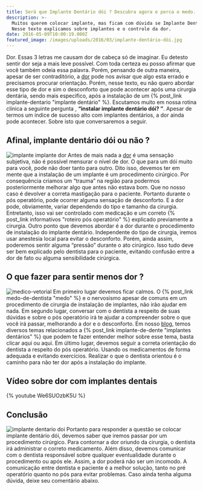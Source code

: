 ```yaml
---
title: Será que Implante Dentário dói ? Descubra agora e perca o medo.
description: >-
  Muitos querem colocar implante, mas ficam com dúvida se Implante Dentário Dói.
  Nesse texto explicamos sobre implantes e o controle da dor.
date: 2016-05-09T10:00:19.000Z
featured_image: /images/uploads/2016/03/implante-dentário-dói.jpg
---
```


Dor. Essas 3 letras me causam dor de cabeça só de imaginar. Eu detesto sentir dor seja a mais leve possível. Com toda certeza eu posso afirmar que você também odeia essa palavra. Porém, pensando de outra maneira, apesar de ser contraditório, a [dor](http://www.sbed.org.br/materias.php?cd_secao=74) pode nos avisar que algo esta errado e precisamos procurar orientação. Porém, nesse texto, eu não quero abordar esse tipo de dor e sim o desconforto que pode acontecer após uma cirurgia dentária, sendo mais específico, após a instalação de um {% post_link implante-dentario "implante dentário" %}. Escutamos muito em nossa rotina clínica a seguinte pergunta , **“instalar implante dentário dói? ”**. Apesar de termos um índice de sucesso alto com implantes dentários, a dor ainda pode acontecer. Sobre isto que conversaremos a seguir.

**Afinal, implante dentário dói ou não ?**
------------------------------------------

![implante implante dor](/images/uploads/2016/03/implante-implante-dor.jpg) Antes de mais nada a [dor](http://www.sbed.org.br/materias.php?cd_secao=76) é uma sensação subjetiva, não é possível mensurar o nível de dor. O que para um dói muito para você, pode não doer tanto para outro. Dito isso, devemos ter em mente que a instalação de um implante é um procedimento cirúrgico. Por consequência criamos um “trauma” na região para podermos posteriormente melhorar algo que antes não estava bom. Que no nosso caso é devolver a correta mastigação para o paciente. Portanto durante o pós operatório, pode ocorrer alguma sensação de desconforto. E a dor pode, obviamente, variar dependendo do tipo e tamanho da cirurgia. Entretanto, isso vai ser controlado com medicação e um correto {% post_link informativos "roteiro pós operatório" %} explicado previamente a cirurgia. Outro ponto que devemos abordar é a dor durante o procedimento de instalação do implante dentário. Independente do tipo de cirurgia, iremos usar anestesia local para evitar o desconforto. Porém, ainda assim, poderemos sentir alguma “pressão” durante o ato cirúrgico. Isso tudo deve ser bem explicado pelo dentista para o paciente, evitando confusão entre a dor de fato ou alguma sensibilidade cirúrgica.

**O que fazer para sentir menos dor ?**
---------------------------------------

![medico-vetorial](/images/uploads/2016/03/medico-vetorial.jpg) Em primeiro lugar devemos ficar calmos. O {% post_link medo-de-dentista "medo" %} e o nervosismo apesar de comuns em um procedimento de cirurgia de instalação de implantes, não irão ajudar em nada. Em segundo lugar, conversar com o dentista a respeito de suas dúvidas e sobre o pós operatório irá te ajudar a compreender sobre o que você irá passar, melhorando a dor e o desconforto. Em nosso [blog](/blog/), temos diversos temas relacionados a {% post_link implante-de-dente "implantes dentários" %} que podem te fazer entender melhor sobre esse tema, basta clicar aqui ou aqui. Em último lugar, devemos seguir a correta orientação do dentista a respeito do pós operatório. Usando os medicamentos de forma adequada e evitando exercícios. Realizar o que o dentista orientou é o caminho para não ter dor após a instalação do implante.

Vídeo sobre dor com implantes dentais 
--------------------------------------

{% youtube We6SUOzbK5U %}

**Conclusão** 
--------------

![implante dentario doi](/images/uploads/2016/03/implante-dentario-doi.jpg) Portanto para responder a questão se colocar implante dentário dói, devemos saber que iremos passar por um procedimento cirúrgico. Para contornar a dor oriundo da cirurgia, o dentista irá administrar o correto medicamento. Além disso, devemos comunicar com o dentista responsável sobre qualquer eventualidade durante o procedimento ou após ele. Assim, a dor poderá não ser um incomodo. A comunicação entre dentista e paciente é a melhor solução, tanto no pré operatório quanto no pós para evitar problemas. Caso ainda tenha alguma dúvida, deixe seu comentário abaixo.
